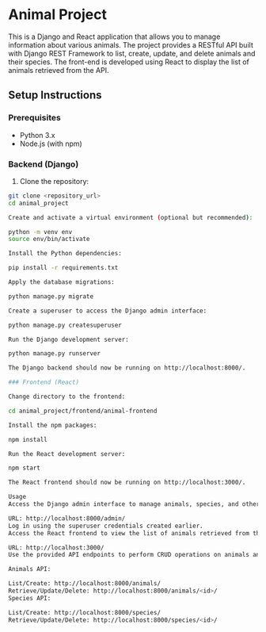 # Animal Project

This is a Django and React application that allows you to manage information about various animals. The project provides a RESTful API built with Django REST Framework to list, create, update, and delete animals and their species. The front-end is developed using React to display the list of animals retrieved from the API.

## Setup Instructions

### Prerequisites

- Python 3.x
- Node.js (with npm)

### Backend (Django)

1. Clone the repository:

```bash
git clone <repository_url>
cd animal_project

Create and activate a virtual environment (optional but recommended):

python -m venv env
source env/bin/activate

Install the Python dependencies:

pip install -r requirements.txt

Apply the database migrations:

python manage.py migrate

Create a superuser to access the Django admin interface:

python manage.py createsuperuser

Run the Django development server:

python manage.py runserver

The Django backend should now be running on http://localhost:8000/.

### Frontend (React)

Change directory to the frontend:

cd animal_project/frontend/animal-frontend

Install the npm packages:

npm install

Run the React development server:

npm start

The React frontend should now be running on http://localhost:3000/.

Usage
Access the Django admin interface to manage animals, species, and other data:

URL: http://localhost:8000/admin/
Log in using the superuser credentials created earlier.
Access the React frontend to view the list of animals retrieved from the API:

URL: http://localhost:3000/
Use the provided API endpoints to perform CRUD operations on animals and species:

Animals API:

List/Create: http://localhost:8000/animals/
Retrieve/Update/Delete: http://localhost:8000/animals/<id>/
Species API:

List/Create: http://localhost:8000/species/
Retrieve/Update/Delete: http://localhost:8000/species/<id>/
